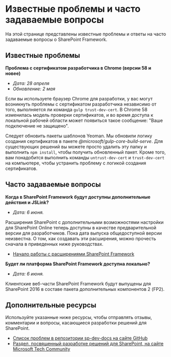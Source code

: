 # <a name="known-issues-and-frequently-asked-questions"></a>Известные проблемы и часто задаваемые вопросы

На этой странице представлены известные проблемы и ответы на часто задаваемые вопросы о SharePoint Framework. 

## <a name="known-issues"></a>Известные проблемы

**Проблема с сертификатом разработчика в Chrome (версии 58 и новее)**

- *Дата: 28 апреля*
- *Обновление: 2 мая*

Если вы используете браузер Chrome для разработки, у вас могут возникнуть проблемы с сертификатом разработчика независимо от того, выполняется ли команда `gulp trust-dev-cert`. В Chrome 58 изменилась модель проверки сертификатов, и во время доступа к локальной рабочей области может появиться такое сообщение: "Ваше подключение не защищено".

Следует обновить пакеты шаблонов Yeoman. Мы обновили логику создания сертификатов в пакете *@microsoft/gulp-core-build-serve*. Для существующих решений вы можете просто удалить эту папку и выполнить `npm install`, чтобы получить обновленный пакет. Кроме того, вам понадобится выполнить команды `untrust-dev-cert` и `trust-dev-cert` на компьютере, чтобы устранить проблему с логикой создания сертификатов. 

## <a name="frequently-asked-questions"></a>Часто задаваемые вопросы

**Когда в SharePoint Framework будут доступны дополнительные действия и JSLink?**

- *Дата: 6 июня.*

Расширения SharePoint с дополнительными возможностями настройки для SharePoint Online теперь доступны в качестве предварительной версии для разработчиков. Пока дата выпуска общедоступной версии неизвестна. О том, как создавать эти расширения, можно прочесть сначала в приведенных ниже руководствах.

* [Начало работы с расширениями SharePoint Framework](http://aka.ms/spfx-extensions)

**Будет ли платформа SharePoint Framework доступна локально?**

- *Дата: 6 июня.*

Клиентские веб-части SharePoint Framework будут выпущены для SharePoint 2016 в составе пакета дополнительных компонентов 2 (FP2). 

## <a name="additional-resources"></a>Дополнительные ресурсы
Используйте указанные ниже ресурсы, чтобы отправлять отзывы, комментарии и вопросы, касающиеся разработки решений для SharePoint. 

* [Список проблем в репозитории sp-dev-docs на сайте GitHub](https://github.com/SharePoint/sp-dev-docs/issues)
* [Раздел, посвященный разработке решений для SharePoint, на сайте Microsoft Tech Community](https://aka.ms/sppnp-community)
